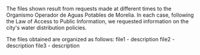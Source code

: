 The files shown result from requests made at different times to the Organismo Operador de Aguas Potables de Morelia. In each case, following the Law of Access to Public Information, we requested information on the city's water distribution policies. 

The files obtained are organized as follows:
file1 - description
file2 - description
file3 - description 
